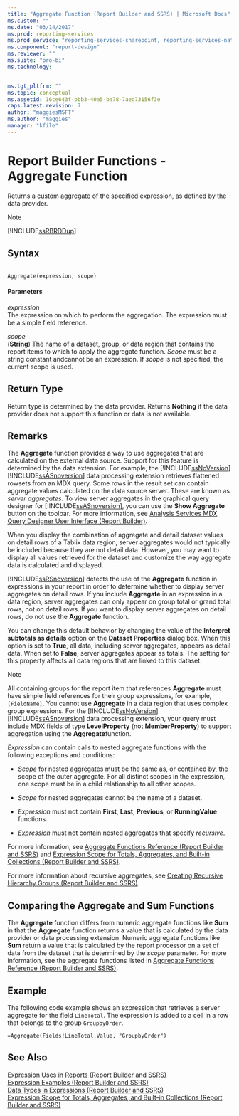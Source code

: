 ```yaml
---
title: "Aggregate Function (Report Builder and SSRS) | Microsoft Docs"
ms.custom: ""
ms.date: "03/14/2017"
ms.prod: reporting-services
ms.prod_service: "reporting-services-sharepoint, reporting-services-native"
ms.component: "report-design"
ms.reviewer: ""
ms.suite: "pro-bi"
ms.technology: 


ms.tgt_pltfrm: ""
ms.topic: conceptual
ms.assetid: 16ce643f-bbb3-40a5-ba78-7aed73156f3e
caps.latest.revision: 7
author: "maggiesMSFT"
ms.author: "maggies"
manager: "kfile"
---
```

# Report Builder Functions - Aggregate Function
  Returns a custom aggregate of the specified expression, as defined by the data provider.  
  
> [!NOTE]  
>  [!INCLUDE[ssRBRDDup](../../includes/ssrbrddup-md.md)]  
  
## Syntax  
  
```  
  
Aggregate(expression, scope)  
```  
  
#### Parameters  
 *expression*  
 The expression on which to perform the aggregation. The expression must be a simple field reference.  
  
 *scope*  
 (**String**) The name of a dataset, group, or data region that contains the report items to which to apply the aggregate function. *Scope* must be a string constant andcannot be an expression. If *scope* is not specified, the current scope is used.  
  
## Return Type  
 Return type is determined by the data provider. Returns **Nothing** if the data provider does not support this function or data is not available.  
  
## Remarks  
 The **Aggregate** function provides a way to use aggregates that are calculated on the external data source. Support for this feature is determined by the data extension. For example, the [!INCLUDE[ssNoVersion](../../includes/ssnoversion-md.md)] [!INCLUDE[ssASnoversion](../../includes/ssasnoversion-md.md)] data processing extension retrieves flattened rowsets from an MDX query. Some rows in the result set can contain aggregate values calculated on the data source server. These are known as *server aggregates*. To view server aggregates in the graphical query designer for [!INCLUDE[ssASnoversion](../../includes/ssasnoversion-md.md)], you can use the **Show Aggregate** button on the toolbar. For more information, see [Analysis Services MDX Query Designer User Interface &#40;Report Builder&#41;](http://msdn.microsoft.com/library/7e288eee-2d37-485e-a6a0-dbba5e041e26).  
  
 When you display the combination of aggregate and detail dataset values on detail rows of a Tablix data region, server aggregates would not typically be included because they are not detail data. However, you may want to display all values retrieved for the dataset and customize the way aggregate data is calculated and displayed.  
  
 [!INCLUDE[ssRSnoversion](../../includes/ssrsnoversion-md.md)] detects the use of the **Aggregate** function in expressions in your report in order to determine whether to display server aggregates on detail rows. If you include **Aggregate** in an expression in a data region, server aggregates can only appear on group total or grand total rows, not on detail rows. If you want to display server aggregates on detail rows, do not use the **Aggregate** function.  
  
 You can change this default behavior by changing the value of the **Interpret subtotals as details** option on the **Dataset Properties** dialog box. When this option is set to **True**, all data, including server aggregates, appears as detail data. When set to **False**, server aggregates appear as totals. The setting for this property affects all data regions that are linked to this dataset.  
  
> [!NOTE]  
>  All containing groups for the report item that references **Aggregate** must have simple field references for their group expressions, for example, `[FieldName]`. You cannot use **Aggregate** in a data region that uses complex group expressions. For the [!INCLUDE[ssNoVersion](../../includes/ssnoversion-md.md)][!INCLUDE[ssASnoversion](../../includes/ssasnoversion-md.md)] data processing extension, your query must include MDX fields of type **LevelProperty** (not **MemberProperty**) to support aggregation using the **Aggregate**function.  
  
 *Expression* can contain calls to nested aggregate functions with the following exceptions and conditions:  
  
-   *Scope* for nested aggregates must be the same as, or contained by, the scope of the outer aggregate. For all distinct scopes in the expression, one scope must be in a child relationship to all other scopes.  
  
-   *Scope* for nested aggregates cannot be the name of a dataset.  
  
-   *Expression* must not contain **First**, **Last**, **Previous**, or **RunningValue** functions.  
  
-   *Expression* must not contain nested aggregates that specify *recursive*.  
  
 For more information, see [Aggregate Functions Reference &#40;Report Builder and SSRS&#41;](../../reporting-services/report-design/report-builder-functions-aggregate-functions-reference.md) and [Expression Scope for Totals, Aggregates, and Built-in Collections &#40;Report Builder and SSRS&#41;](../../reporting-services/report-design/expression-scope-for-totals-aggregates-and-built-in-collections.md).  
  
 For more information about recursive aggregates, see [Creating Recursive Hierarchy Groups &#40;Report Builder and SSRS&#41;](../../reporting-services/report-design/creating-recursive-hierarchy-groups-report-builder-and-ssrs.md).  
  
## Comparing the Aggregate and Sum Functions  
 The **Aggregate** function differs from numeric aggregate functions like **Sum** in that the **Aggregate** function returns a value that is calculated by the data provider or data processing extension. Numeric aggregate functions like **Sum** return a value that is calculated by the report processor on a set of data from the dataset that is determined by the *scope* parameter. For more information, see the aggregate functions listed in [Aggregate Functions Reference &#40;Report Builder and SSRS&#41;](../../reporting-services/report-design/report-builder-functions-aggregate-functions-reference.md).  
  
## Example  
 The following code example shows an expression that retrieves a server aggregate for the field `LineTotal`. The expression is added to a cell in a row that belongs to the group `GroupbyOrder`.  
  
```  
=Aggregate(Fields!LineTotal.Value, "GroupbyOrder")  
```  
  
## See Also  
 [Expression Uses in Reports &#40;Report Builder and SSRS&#41;](../../reporting-services/report-design/expression-uses-in-reports-report-builder-and-ssrs.md)   
 [Expression Examples &#40;Report Builder and SSRS&#41;](../../reporting-services/report-design/expression-examples-report-builder-and-ssrs.md)   
 [Data Types in Expressions &#40;Report Builder and SSRS&#41;](../../reporting-services/report-design/data-types-in-expressions-report-builder-and-ssrs.md)   
 [Expression Scope for Totals, Aggregates, and Built-in Collections &#40;Report Builder and SSRS&#41;](../../reporting-services/report-design/expression-scope-for-totals-aggregates-and-built-in-collections.md)  
  
  
